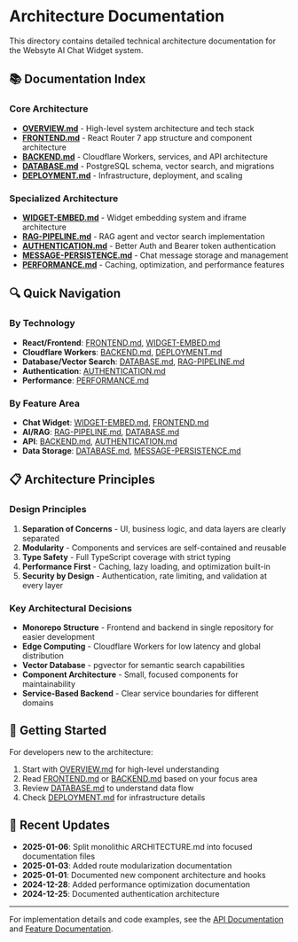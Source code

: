 # Architecture Documentation

This directory contains detailed technical architecture documentation for the Websyte AI Chat Widget system.

## 📚 Documentation Index

### Core Architecture
- [**OVERVIEW.md**](./OVERVIEW.md) - High-level system architecture and tech stack
- [**FRONTEND.md**](./FRONTEND.md) - React Router 7 app structure and component architecture
- [**BACKEND.md**](./BACKEND.md) - Cloudflare Workers, services, and API architecture
- [**DATABASE.md**](./DATABASE.md) - PostgreSQL schema, vector search, and migrations
- [**DEPLOYMENT.md**](./DEPLOYMENT.md) - Infrastructure, deployment, and scaling

### Specialized Architecture
- [**WIDGET-EMBED.md**](./WIDGET-EMBED.md) - Widget embedding system and iframe architecture
- [**RAG-PIPELINE.md**](./RAG-PIPELINE.md) - RAG agent and vector search implementation
- [**AUTHENTICATION.md**](./AUTHENTICATION.md) - Better Auth and Bearer token authentication
- [**MESSAGE-PERSISTENCE.md**](./MESSAGE-PERSISTENCE.md) - Chat message storage and management
- [**PERFORMANCE.md**](./PERFORMANCE.md) - Caching, optimization, and performance features

## 🔍 Quick Navigation

### By Technology
- **React/Frontend**: [FRONTEND.md](./FRONTEND.md), [WIDGET-EMBED.md](./WIDGET-EMBED.md)
- **Cloudflare Workers**: [BACKEND.md](./BACKEND.md), [DEPLOYMENT.md](./DEPLOYMENT.md)
- **Database/Vector Search**: [DATABASE.md](./DATABASE.md), [RAG-PIPELINE.md](./RAG-PIPELINE.md)
- **Authentication**: [AUTHENTICATION.md](./AUTHENTICATION.md)
- **Performance**: [PERFORMANCE.md](./PERFORMANCE.md)

### By Feature Area
- **Chat Widget**: [WIDGET-EMBED.md](./WIDGET-EMBED.md), [FRONTEND.md](./FRONTEND.md)
- **AI/RAG**: [RAG-PIPELINE.md](./RAG-PIPELINE.md), [DATABASE.md](./DATABASE.md)
- **API**: [BACKEND.md](./BACKEND.md), [AUTHENTICATION.md](./AUTHENTICATION.md)
- **Data Storage**: [DATABASE.md](./DATABASE.md), [MESSAGE-PERSISTENCE.md](./MESSAGE-PERSISTENCE.md)

## 📋 Architecture Principles

### Design Principles
1. **Separation of Concerns** - UI, business logic, and data layers are clearly separated
2. **Modularity** - Components and services are self-contained and reusable
3. **Type Safety** - Full TypeScript coverage with strict typing
4. **Performance First** - Caching, lazy loading, and optimization built-in
5. **Security by Design** - Authentication, rate limiting, and validation at every layer

### Key Architectural Decisions
- **Monorepo Structure** - Frontend and backend in single repository for easier development
- **Edge Computing** - Cloudflare Workers for low latency and global distribution
- **Vector Database** - pgvector for semantic search capabilities
- **Component Architecture** - Small, focused components for maintainability
- **Service-Based Backend** - Clear service boundaries for different domains

## 🚀 Getting Started

For developers new to the architecture:
1. Start with [OVERVIEW.md](./OVERVIEW.md) for high-level understanding
2. Read [FRONTEND.md](./FRONTEND.md) or [BACKEND.md](./BACKEND.md) based on your focus area
3. Review [DATABASE.md](./DATABASE.md) to understand data flow
4. Check [DEPLOYMENT.md](./DEPLOYMENT.md) for infrastructure details

## 🔄 Recent Updates

- **2025-01-06**: Split monolithic ARCHITECTURE.md into focused documentation files
- **2025-01-03**: Added route modularization documentation
- **2025-01-01**: Documented new component architecture and hooks
- **2024-12-28**: Added performance optimization documentation
- **2024-12-25**: Documented authentication architecture

---

For implementation details and code examples, see the [API Documentation](../API/) and [Feature Documentation](../FEATURES/).